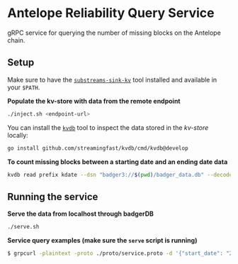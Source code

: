 # Antelope Reliability Query Service

gRPC service for querying the number of missing blocks on the Antelope chain.

## Setup

Make sure to have the [`substreams-sink-kv`](https://github.com/streamingfast/substreams-sink-kv) tool installed and available in your `$PATH`.

**Populate the kv-store with data from the remote endpoint**
```bash
./inject.sh <endpoint-url>
```

You can install the [`kvdb`](https://github.com/streamingfast/kvdb) tool to inspect the data stored in the *kv-store* locally:
```bash
go install github.com/streamingfast/kvdb/cmd/kvdb@develop
```

**To count missing blocks between a starting date and an ending date data**
```bash
kvdb read prefix kdate --dsn "badger3://$(pwd)/badger_data.db" --decoder="proto://./proto/antelope_block_meta.proto@antelope.antelope_block_meta.v1.AntelopeBlockMeta"
```

## Running the service

**Serve the data from localhost through badgerDB**
```bash
./serve.sh
```

**Service query examples (make sure the `serve` script is running)**
```bash
$ grpcurl -plaintext -proto ./proto/service.proto -d '{"start_date": "2023-07-26T11:36:37.500Z", "end_date": "2023-07-26T11:36:39.000Z"}' localhost:7878 pinax.service.v1.AntelopeReliability.CountMissingBlocks

```
